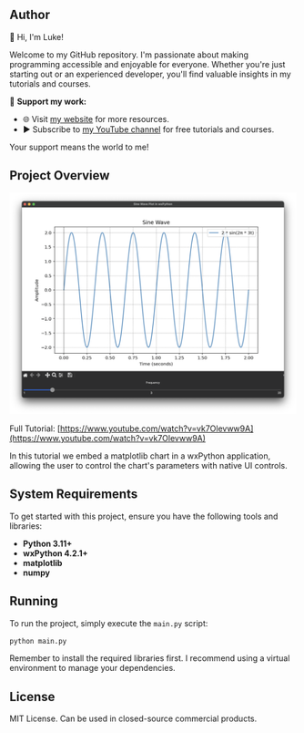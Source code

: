 ## Author

👋 Hi, I'm Luke!

Welcome to my GitHub repository. I'm passionate about making programming accessible and enjoyable for everyone. Whether you're just starting out or an experienced developer, you'll find valuable insights in my tutorials and courses.

🌟 **Support my work:**
- 🌐 Visit [my website](https://www.lukesdevtutorials.com) for more resources.
- ▶️ Subscribe to [my YouTube channel](https://www.youtube.com/@lukesdevtutorials) for free tutorials and courses.

Your support means the world to me!

## Project Overview

![Screenshot](/screenshot.png)

Full Tutorial: [https://www.youtube.com/watch?v=vk7Olevww9A](https://www.youtube.com/watch?v=vk7Olevww9A)

In this tutorial we embed a matplotlib chart in a wxPython application, allowing the user to control the chart's parameters with native UI controls.

## System Requirements

To get started with this project, ensure you have the following tools and libraries:

- **Python 3.11+**
- **wxPython 4.2.1+**
- **matplotlib**
- **numpy**

## Running

To run the project, simply execute the `main.py` script:

```bash
python main.py
```

Remember to install the required libraries first. I recommend using a virtual environment to manage your dependencies.

## License

MIT License. Can be used in closed-source commercial products.

